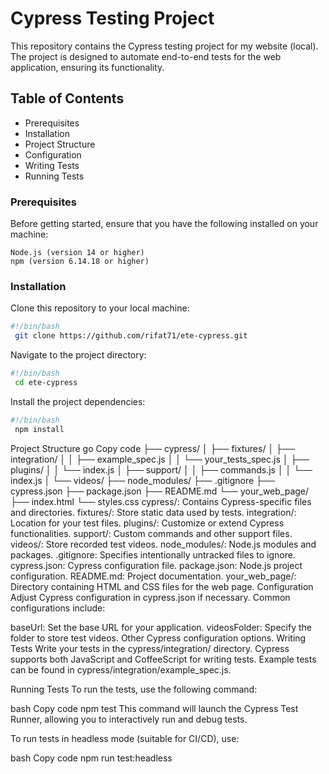 # Cypress Testing Project
This repository contains the Cypress testing project for my website (local). The project is designed to automate end-to-end tests for the web application, ensuring its functionality.

## Table of Contents
* Prerequisites
* Installation
* Project Structure
* Configuration
* Writing Tests
* Running Tests

### Prerequisites
Before getting started, ensure that you have the following installed on your machine:
```
Node.js (version 14 or higher)
npm (version 6.14.18 or higher)
```
### Installation
Clone this repository to your local machine:
```bash
#!/bin/bash
 git clone https://github.com/rifat71/ete-cypress.git
```
Navigate to the project directory:
```bash
#!/bin/bash
 cd ete-cypress
```
Install the project dependencies:
```bash
#!/bin/bash
 npm install
```

Project Structure
go
Copy code
├── cypress/
│   ├── fixtures/
│   ├── integration/
│   │   ├── example_spec.js
│   │   └── your_tests_spec.js
│   ├── plugins/
│   │   └── index.js
│   ├── support/
│   │   ├── commands.js
│   │   └── index.js
│   └── videos/
├── node_modules/
├── .gitignore
├── cypress.json
├── package.json
├── README.md
└── your_web_page/
    ├── index.html
    └── styles.css
cypress/: Contains Cypress-specific files and directories.
fixtures/: Store static data used by tests.
integration/: Location for your test files.
plugins/: Customize or extend Cypress functionalities.
support/: Custom commands and other support files.
videos/: Store recorded test videos.
node_modules/: Node.js modules and packages.
.gitignore: Specifies intentionally untracked files to ignore.
cypress.json: Cypress configuration file.
package.json: Node.js project configuration.
README.md: Project documentation.
your_web_page/: Directory containing HTML and CSS files for the web page.
Configuration
Adjust Cypress configuration in cypress.json if necessary. Common configurations include:

baseUrl: Set the base URL for your application.
videosFolder: Specify the folder to store test videos.
Other Cypress configuration options.
Writing Tests
Write your tests in the cypress/integration/ directory. Cypress supports both JavaScript and CoffeeScript for writing tests. Example tests can be found in cypress/integration/example_spec.js.

Running Tests
To run the tests, use the following command:

bash
Copy code
npm test
This command will launch the Cypress Test Runner, allowing you to interactively run and debug tests.

To run tests in headless mode (suitable for CI/CD), use:

bash
Copy code
npm run test:headless
